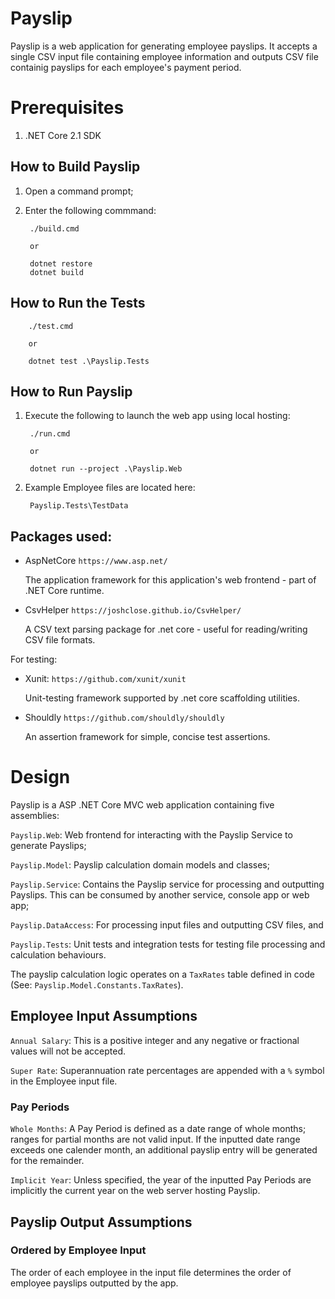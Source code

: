 # Payslip
Payslip is a web application for generating employee payslips. It accepts a single CSV input file containing employee information and outputs CSV file containig payslips for each employee's payment period.

# Prerequisites
1. .NET Core 2.1 SDK

## How to Build Payslip
1. Open a command prompt;
1. Enter the following commmand:

        ./build.cmd
        
        or

        dotnet restore
        dotnet build

## How to Run the Tests

        ./test.cmd

        or

        dotnet test .\Payslip.Tests

## How to Run Payslip
1. Execute the following to launch the web app using local hosting: 

        ./run.cmd

        or

        dotnet run --project .\Payslip.Web

2. Example Employee files are located here: 

        Payslip.Tests\TestData

## Packages used:
- AspNetCore `https://www.asp.net/`
    
    The application framework for this application's web frontend - part of .NET Core runtime.
- CsvHelper `https://joshclose.github.io/CsvHelper/`
    
    A CSV text parsing package for .net core - useful for reading/writing CSV file formats.

For testing:
- Xunit: `https://github.com/xunit/xunit`

    Unit-testing framework supported by .net core scaffolding utilities.
- Shouldly `https://github.com/shouldly/shouldly`

    An assertion framework for simple, concise test assertions.

# Design
Payslip is a ASP .NET Core MVC web application containing five assemblies:

`Payslip.Web`: Web frontend for interacting with the Payslip Service to generate Payslips;

`Payslip.Model`: Payslip calculation domain models and classes;

`Payslip.Service`: Contains the Payslip service for processing and outputting Payslips. This can be consumed by another service, console app or web app;

`Payslip.DataAccess`: For processing input files and outputting CSV files, and

`Payslip.Tests`: Unit tests and integration tests for testing file processing and calculation behaviours.

The payslip calculation logic operates on a `TaxRates` table defined in code (See: `Payslip.Model.Constants.TaxRates`).

## Employee Input Assumptions
`Annual Salary`: This is a positive integer and any negative or fractional values will not be accepted.

`Super Rate`: Superannuation rate percentages are appended with a `%` symbol in the Employee input file.

### Pay Periods
`Whole Months`: A Pay Period is defined as a date range of whole months; ranges for partial months are not valid input.
If the inputted date range exceeds one calender month, an additional payslip entry will be generated for the remainder.

`Implicit Year`: Unless specified, the year of the inputted Pay Periods are implicitly the current year on the web server hosting Payslip.

## Payslip Output Assumptions

### Ordered by Employee Input
The order of each employee in the input file determines the order of employee payslips outputted by the app.


